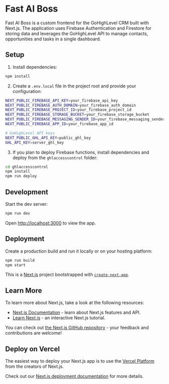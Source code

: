 # Fast AI Boss

Fast AI Boss is a custom frontend for the GoHighLevel CRM built with Next.js. The application uses Firebase Authentication and Firestore for storing data and leverages the GoHighLevel API to manage contacts, opportunities and tasks in a single dashboard.

## Setup

1. Install dependencies:

```bash
npm install
```

2. Create a `.env.local` file in the project root and provide your configuration:

```bash
NEXT_PUBLIC_FIREBASE_API_KEY=your_firebase_api_key
NEXT_PUBLIC_FIREBASE_AUTH_DOMAIN=your_firebase_auth_domain
NEXT_PUBLIC_FIREBASE_PROJECT_ID=your_firebase_project_id
NEXT_PUBLIC_FIREBASE_STORAGE_BUCKET=your_firebase_storage_bucket
NEXT_PUBLIC_FIREBASE_MESSAGING_SENDER_ID=your_firebase_messaging_sender_id
NEXT_PUBLIC_FIREBASE_APP_ID=your_firebase_app_id

# GoHighLevel API keys
NEXT_PUBLIC_GHL_API_KEY=public_ghl_key
GHL_API_KEY=server_ghl_key
```

3. If you plan to deploy Firebase functions, install dependencies and deploy from the `ghlaccesscontrol` folder:

```bash
cd ghlaccesscontrol
npm install
npm run deploy
```

## Development

Start the dev server:

```bash
npm run dev
```

Open [http://localhost:3000](http://localhost:3000) to view the app.

## Deployment

Create a production build and run it locally or on your hosting platform:

```bash
npm run build
npm start
```

This is a [Next.js](https://nextjs.org) project bootstrapped with [`create-next-app`](https://nextjs.org/docs/app/api-reference/cli/create-next-app).

## Learn More

To learn more about Next.js, take a look at the following resources:

- [Next.js Documentation](https://nextjs.org/docs) - learn about Next.js features and API.
- [Learn Next.js](https://nextjs.org/learn) - an interactive Next.js tutorial.

You can check out [the Next.js GitHub repository](https://github.com/vercel/next.js) - your feedback and contributions are welcome!

## Deploy on Vercel

The easiest way to deploy your Next.js app is to use the [Vercel Platform](https://vercel.com/new?utm_medium=default-template&filter=next.js&utm_source=create-next-app&utm_campaign=create-next-app-readme) from the creators of Next.js.

Check out our [Next.js deployment documentation](https://nextjs.org/docs/app/building-your-application/deploying) for more details.
